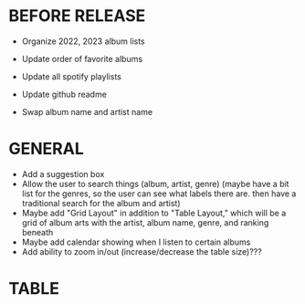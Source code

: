 # BEFORE RELEASE
* Organize 2022, 2023 album lists

* Update order of favorite albums
* Update all spotify playlists

* Update github readme

* Swap album name and artist name


# GENERAL
* Add a suggestion box
* Allow the user to search things (album, artist, genre) (maybe have a bit list for the genres, so the user can see what labels there are. then have a traditional search for the album and artist)
* Maybe add "Grid Layout" in addition to "Table Layout," which will be a grid of album arts with the artist, album name, genre, and ranking beneath
* Maybe add calendar showing when I listen to certain albums
* Add ability to zoom in/out (increase/decrease the table size)???


# TABLE
